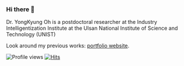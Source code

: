 ### Hi there 👋

Dr. YongKyung Oh is a postdoctoral researcher at the Industry Intelligentization Institute at the Ulsan National Institute of Science and Technology (UNIST)

Look around my previous works: [portfolio website](https://yongkyung-oh.github.io/). 

![Profile views](https://gpvc.arturio.dev/yongkyung-oh)
[![Hits](https://hits.seeyoufarm.com/api/count/incr/badge.svg?url=https%3A%2F%2Fyongkyung-oh.github.io&count_bg=%2379C83D&title_bg=%23555555&icon=&icon_color=%23000000&title=Page+hits&edge_flat=false)](https://yongkyung-oh.github.io/)
